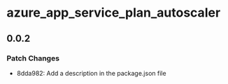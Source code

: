 # azure_app_service_plan_autoscaler

## 0.0.2

### Patch Changes

- 8dda982: Add a description in the package.json file
